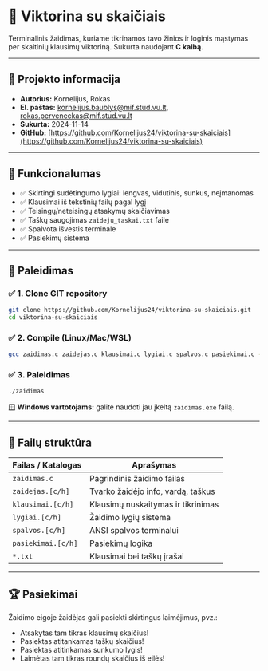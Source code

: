 # 🎯 Viktorina su skaičiais

Terminalinis žaidimas, kuriame tikrinamos tavo žinios ir loginis mąstymas per skaitinių klausimų viktoriną. Sukurta naudojant **C kalbą**.

---

## 📌 Projekto informacija

- **Autorius:** Kornelijus, Rokas
- **El. paštas:** kornelijus.baublys@mif.stud.vu.lt, rokas.perveneckas@mif.stud.vu.lt
- **Sukurta:** 2024-11-14
- **GitHub:** [https://github.com/Kornelijus24/viktorina-su-skaiciais](https://github.com/Kornelijus24/viktorina-su-skaiciais)

-------------------------------------------------------------------------------------------------------------------

## 🧠 Funkcionalumas

- ✅ Skirtingi sudėtingumo lygiai: lengvas, vidutinis, sunkus, neįmanomas
- ✅ Klausimai iš tekstinių failų pagal lygį
- ✅ Teisingų/neteisingų atsakymų skaičiavimas
- ✅ Taškų saugojimas `zaideju_taskai.txt` faile
- ✅ Spalvota išvestis terminale
- ✅ Pasiekimų sistema

-------------------------------------------------------------------------------------------------------------------

## 🚀 Paleidimas

### ✅ 1. Clone GIT repository
```bash
git clone https://github.com/Kornelijus24/viktorina-su-skaiciais.git
cd viktorina-su-skaiciais
```

### ✅ 2. Compile (Linux/Mac/WSL)
```bash
gcc zaidimas.c zaidejas.c klausimai.c lygiai.c spalvos.c pasiekimai.c -o zaidimas
```

### ✅ 3. Paleidimas
```bash
./zaidimas
```

🪟 **Windows vartotojams:** galite naudoti jau įkeltą `zaidimas.exe` failą.

---

## 🧩 Failų struktūra

| Failas / Katalogas        | Aprašymas |
|---------------------------|-----------|
| `zaidimas.c`              | Pagrindinis žaidimo failas |
| `zaidejas.[c/h]`          | Tvarko žaidėjo info, vardą, taškus |
| `klausimai.[c/h]`         | Klausimų nuskaitymas ir tikrinimas |
| `lygiai.[c/h]`            | Žaidimo lygių sistema |
| `spalvos.[c/h]`           | ANSI spalvos terminalui |
| `pasiekimai.[c/h]`        | Pasiekimų logika |
| `*.txt`                   | Klausimai bei taškų įrašai |

---

## 🏆 Pasiekimai

Žaidimo eigoje žaidėjas gali pasiekti skirtingus laimėjimus, pvz.:
- Atsakytas tam tikras klausimų skaičius!
- Pasiektas atitankamas taškų skaičius!
- Pasiektas atitinkamas sunkumo lygis!
- Laimėtas tam tikras roundų skaičius iš eilės!